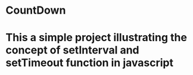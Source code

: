 # CountDown
<h1>This a simple project illustrating the concept of setInterval and setTimeout function in javascript</h1>
